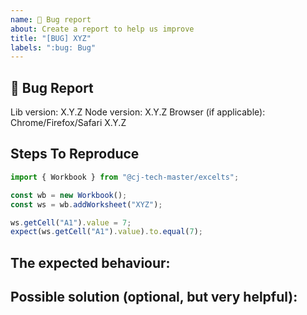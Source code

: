 ```yaml
---
name: 🐛 Bug report
about: Create a report to help us improve
title: "[BUG] XYZ"
labels: ":bug: Bug"
---
```


## 🐛 Bug Report

<!-- A clear and concise description of what the bug is. -->

Lib version: X.Y.Z
Node version: X.Y.Z
Browser (if applicable): Chrome/Firefox/Safari X.Y.Z

## Steps To Reproduce

<!-- The exact steps required to reproduce the issue, ideally with a code example -->

```javascript
import { Workbook } from "@cj-tech-master/excelts";

const wb = new Workbook();
const ws = wb.addWorksheet("XYZ");

ws.getCell("A1").value = 7;
expect(ws.getCell("A1").value).to.equal(7);
```

## The expected behaviour:

<!-- A clear and concise description of what you expected to happen. -->

## Possible solution (optional, but very helpful):

```javascript

```
